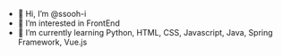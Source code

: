 - 👋 Hi, I’m @ssooh-i
- 👀 I’m interested in FrontEnd
- 🌱 I’m currently learning Python, HTML, CSS, Javascript, Java, Spring Framework, Vue.js

<!---
ssooh-i/ssooh-i is a ✨ special ✨ repository because its `README.md` (this file) appears on your GitHub profile.
You can click the Preview link to take a look at your changes.
--->
